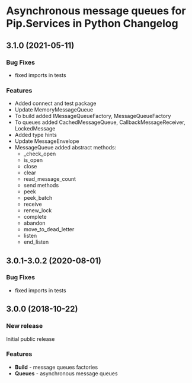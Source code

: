 # Asynchronous message queues for Pip.Services in Python Changelog

## <a name="3.1.0"></a> 3.1.0 (2021-05-11)

### Bug Fixes
* fixed imports in tests

### Features
* Added connect and test package
* Update MemoryMessageQueue
* To build added IMessageQueueFactory, MessageQueueFactory
* To queues added CachedMessageQueue, CallbackMessageReceiver, LockedMessage
* Added type hints
* Update MessageEnvelope
* MessageQueue added abstract methods:
    - _check_open
    - is_open
    - close
    - clear
    - read_message_count
    - send methods
    - peek
    - peek_batch
    - receive
    - renew_lock
    - complete
    - abandon
    - move_to_dead_letter
    - listen
    - end_listen

## <a name="3.0.1-3.0.2"></a> 3.0.1-3.0.2 (2020-08-01)

### Bug Fixes
* fixed imports in tests

## <a name="3.0.0"></a> 3.0.0 (2018-10-22)

### New release
Initial public release

### Features
- **Build** - message queues factories
- **Queues** - asynchronous message queues
